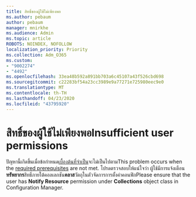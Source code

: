 ```yaml
---
title: สิทธิ์ของผู้ใช้ไม่เพียงพอ
ms.author: pebaum
author: pebaum
manager: mnirkhe
ms.audience: Admin
ms.topic: article
ROBOTS: NOINDEX, NOFOLLOW
localization_priority: Priority
ms.collection: Adm_O365
ms.custom:
- "9002274"
- "4492"
ms.openlocfilehash: 33ea48b592a891bb703a6c45107a43f526cbd698
ms.sourcegitcommit: c22283bf54a23cc3989e9a77271e725980eec9e0
ms.translationtype: MT
ms.contentlocale: th-TH
ms.lasthandoff: 04/23/2020
ms.locfileid: "43795920"
---
```

# <a name="insufficient-user-permissions"></a><span data-ttu-id="d1f1f-102">สิทธิ์ของผู้ใช้ไม่เพียงพอ</span><span class="sxs-lookup"><span data-stu-id="d1f1f-102">Insufficient user permissions</span></span>

<span data-ttu-id="d1f1f-103">ปัญหานี้เกิดขึ้นเมื่อข้อกําหนด[เบื้องต้นที่จําเป็น](https://docs.microsoft.com/configmgr/tenant-attach/device-sync-actions#prerequisites)จะไม่เป็นไปตาม</span><span class="sxs-lookup"><span data-stu-id="d1f1f-103">This problem occurs when the [required prerequisites](https://docs.microsoft.com/configmgr/tenant-attach/device-sync-actions#prerequisites) are not met.</span></span> <span data-ttu-id="d1f1f-104">โปรดตรวจสอบให้แน่ใจว่า ผู้ใช้มีการแจ้งเตือน**ทรัพยากร**สิทธิ์ภายใต้คอลเลกชัน**คลาส**วัตถุในตัวจัดการการตั้งค่าคอนฟิก</span><span class="sxs-lookup"><span data-stu-id="d1f1f-104">Please ensure that the user has **Notify Resource** permission under **Collections** object class in Configuration Manager.</span></span>

